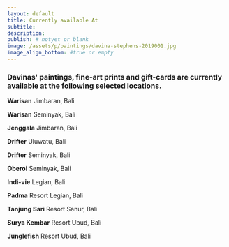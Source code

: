 ```yaml
---
layout: default
title: Currently available At
subtitle:
description:
publish: # notyet or blank
image: /assets/p/paintings/davina-stephens-2019001.jpg
image_align_bottom: #true or empty
---
```


### Davinas' paintings, fine-art prints and gift-cards are currently available at the following selected locations.

**Warisan**	Jimbaran,	Bali

**Warisan**	Seminyak,	Bali

**Jenggala** Jimbaran, Bali

**Drifter** Uluwatu,	Bali

**Drifter** Seminyak,	Bali

**Oberoi** Seminyak,	Bali

**Indi-vie** Legian, Bali

**Padma** Resort Legian,	Bali

**Tanjung Sari** Resort Sanur,	Bali

**Surya Kembar** Resort	Ubud,	Bali

**Junglefish** Resort Ubud,	Bali
